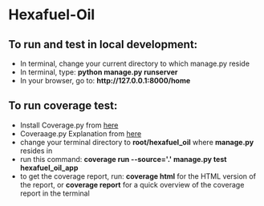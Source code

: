 # Hexafuel-Oil
<h2>To run and test in local development:</h2>
<ul>
  <li>In terminal, change your current directory to which manage.py reside</li>
  <li>In terminal, type: <b>python manage.py runserver</b></li>
  <li>In your browser, go to: <b>http://127.0.0.1:8000/home</b></li>
</ul>

<h2>To run coverage test:</h2>
<ul>
  <li>Install Coverage.py from <a href="https://coverage.readthedocs.io/en/coverage-5.5/">here</a></li>
  <li>Coveraage.py Explanation from <a href="https://docs.djangoproject.com/en/3.2/topics/testing/tools/">here</a></li>
  <li>change your terminal directory to <b>root/hexafuel_oil</b> where <b>manage.py</b> resides in</li>
  <li>run this command: <b>coverage run --source='.' manage.py test hexafuel_oil_app</b></li>
  <li>to get the coverage report, run: <b>coverage html</b> for the HTML version of the report, or <b>coverage report</b> for a quick overview of the coverage report in the terminal</li>
</ul>
